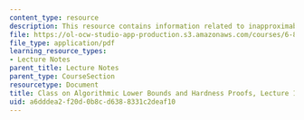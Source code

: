 ```yaml
---
content_type: resource
description: This resource contains information related to inapproximability introduction.
file: https://ol-ocw-studio-app-production.s3.amazonaws.com/courses/6-890-algorithmic-lower-bounds-fun-with-hardness-proofs-fall-2014/a6dddea2f20d0b8cd6388331c2deaf10_MIT6_890F14_L10.pdf
file_type: application/pdf
learning_resource_types:
- Lecture Notes
parent_title: Lecture Notes
parent_type: CourseSection
resourcetype: Document
title: Class on Algorithmic Lower Bounds and Hardness Proofs, Lecture 10 Notes
uid: a6dddea2-f20d-0b8c-d638-8331c2deaf10
---
```

